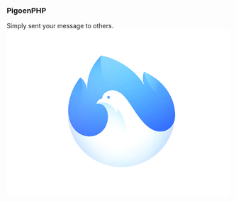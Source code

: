 ### PigoenPHP
Simply sent your message to others.
![PigoenPHP logo](https://raw.githubusercontent.com/PigoenPHP/arts/master/PigoenPHP.jpg)
